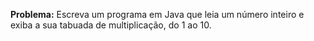 **Problema:** Escreva um programa em Java que leia um número inteiro e exiba a sua tabuada de multiplicação, do 1 ao 10.
